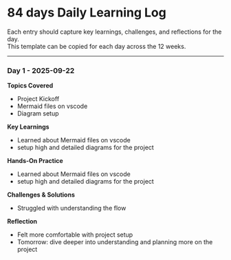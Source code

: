 # 84 days Daily Learning Log 

Each entry should capture key learnings, challenges, and reflections for the day.  
This template can be copied for each day across the 12 weeks.

---
### Day 1 - 2025-09-22

**Topics Covered**

- Project Kickoff
- Mermaid files on vscode
- Diagram setup

**Key Learnings**

- Learned about Mermaid files on vscode
- setup high and detailed diagrams for the project
  

**Hands-On Practice**

- Learned about Mermaid files on vscode
- setup high and detailed diagrams for the project


**Challenges & Solutions**

- Struggled with understanding the flow


**Reflection**

- Felt more comfortable with project setup
- Tomorrow: dive deeper into understanding and planning more on the project
